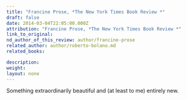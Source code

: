 ```yaml
---
title: "Francine Prose, *The New York Times Book Review *"
draft: false
date: 2014-03-04T22:05:00.000Z
attribution: "Francine Prose, *The New York Times Book Review *"
link_to_original:
nd_author_of_this_review: author/francine-prose
related_author: author/roberto-bolano.md
related_books:

description:
weight:
layout: none
---
```

Something extraordinarily beautiful and (at least to me) entirely new.

